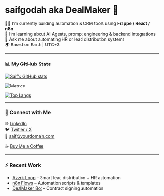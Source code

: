 # saifgodah aka DealMaker 🦾

👨‍💻 I’m currently building automation & CRM tools using **Frappe / React / n8n**  
🧠 I’m learning about AI Agents, prompt engineering & backend integrations  
💬 Ask me about automating HR or lead distribution systems  
🌍 Based on Earth | UTC+3

---

### 📊 My GitHub Stats
[![Saif's GitHub stats](https://github-readme-stats.vercel.app/api?username=saifgodah&show_icons=true&theme=tokyonight)](https://github.com/anuraghazra/github-readme-stats)

![Metrics](https://metrics.lecoq.io/saifgodah?template=classic&languages=1&isocalendar=1&lines=1)

[![Top Langs](https://github-readme-stats.vercel.app/api/top-langs/?username=saifgodah&layout=compact&theme=tokyonight)](https://github.com/anuraghazra/github-readme-stats)

---

### 🔗 Connect with Me
🌐 [LinkedIn](https://linkedin.com/in/YOURNAME)  
🐦 [Twitter / X](https://twitter.com/YOURHANDLE)  
💌 saif@yourdomain.com  

☕ [Buy Me a Coffee](https://www.buymeacoffee.com/YOURUSERNAME)

---

### ⚡ Recent Work
- [Azzrk Loop](https://github.com/YOURREPO) – Smart lead distribution + HR automation
- [n8n Flows](https://github.com/YOURREPO) – Automation scripts & templates
- [DealMaker Bot](https://github.com/YOURREPO) – Contract signing automation
